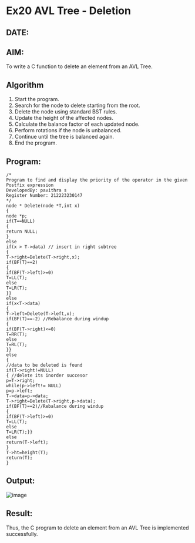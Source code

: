 # Ex20 AVL Tree - Deletion
## DATE:
## AIM:
To write a C function to delete an element from an AVL Tree.
## Algorithm
1. Start the program. 
2. Search for the node to delete starting from the root.
3. Delete the node using standard BST rules.
4. Update the height of the affected nodes. 
5. Calculate the balance factor of each updated node.
6. Perform rotations if the node is unbalanced.
7. Continue until the tree is balanced again.
8. End the program. 

## Program:
```
/*
Program to find and display the priority of the operator in the given Postfix expression
DevelopedBy: pavithra s
Register Number: 212223230147
*/
node * Delete(node *T,int x) 
{ 
node *p; 
if(T==NULL) 
{ 
return NULL; 
} 
else 
if(x > T->data) // insert in right subtree 
{ 
T->right=Delete(T->right,x); 
if(BF(T)==2) 
{ 
if(BF(T->left)>=0) 
T=LL(T); 
else 
T=LR(T); 
}} 
else 
if(x<T->data) 
{ 
T->left=Delete(T->left,x); 
if(BF(T)==-2) //Rebalance during windup 
{ 
if(BF(T->right)<=0) 
T=RR(T); 
else 
T=RL(T); 
}} 
else  
{ 
//data to be deleted is found 
if(T->right!=NULL) 
{ //delete its inorder succesor 
p=T->right; 
while(p->left!= NULL) 
p=p->left; 
T->data=p->data; 
T->right=Delete(T->right,p->data); 
if(BF(T)==2)//Rebalance during windup 
{ 
if(BF(T->left)>=0) 
T=LL(T); 
else 
T=LR(T);}} 
else 
return(T->left); 
} 
T->ht=height(T); 
return(T); 
}
```

## Output:

![image](https://github.com/user-attachments/assets/b8706c7a-a7cd-4f32-b3c6-9512fb15eac6)


## Result:
Thus, the C program to delete an element from an AVL Tree is implemented successfully.
